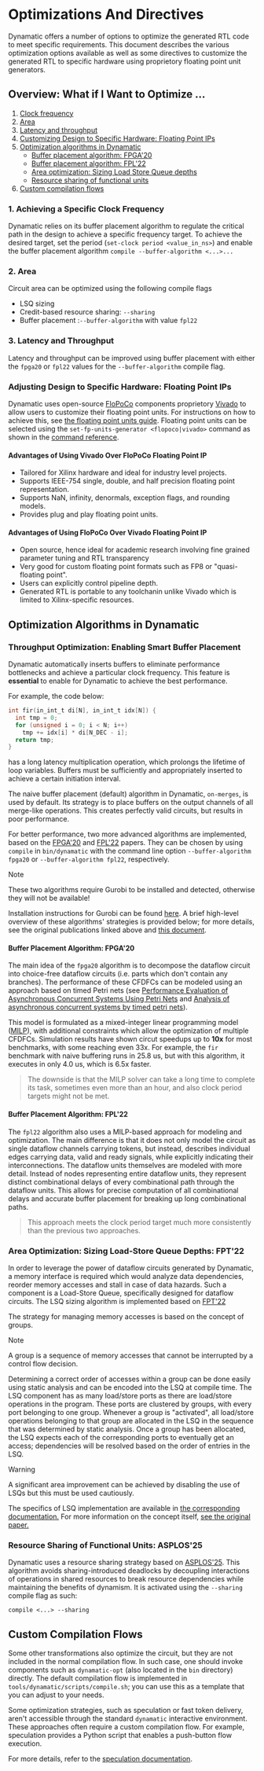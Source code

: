 # Optimizations And Directives
Dynamatic offers a number of options to optimize the generated RTL code to meet specific requirements. This document describes the various optimization options available as well as some directives to customize the generated RTL to specific hardware using proprietory floating point unit generators.

## Overview: What if I Want to Optimize ...
1. [Clock frequency](#1-achieving-a-specific-clock-frequency)  
2. [Area](#2-area)  
3. [Latency and throughput](#3-latency-and-throughput)  
4. [Customizing Design to Specific Hardware: Floating Point IPs](#adjusting-design-to-specific-hardware-floating-point-ips)
5. [Optimization algorithms in Dynamatic](#optimization-algorithms-in-dynamatic)
    - [Buffer placement algorithm: FPGA'20](#buffer-placement-algorithm-fpga20)
    - [Buffer placement algorithm: FPL'22](#buffer-placement-algorithm-fpl22)
    - [Area optimization: Sizing Load Store Queue depths](#area-optimization-sizing-load-store-queue-depths)
    - [Resource sharing of functional units](#resource-sharing-of-functional-units)
6. [Custom compilation flows](#custom-compilation-flows)  


### 1. Achieving a Specific Clock Frequency   
Dynamatic relies on its buffer placement algorithm to regulate the critical path in the design to achieve a specific frequency target. To achieve the desired target, set the period (`set-clock period <value_in_ns>`) and enable the buffer placement algorithm `compile --buffer-algorithm <...>...`

### 2. Area  
Circuit area can be optimized using the following compile flags
- LSQ sizing
- Credit-based resource sharing: `--sharing`
- Buffer placement :`--buffer-algorithm` with value `fpl22` 

### 3. Latency and Throughput
Latency and throughput can be improved using buffer placement with either the `fpga20` or `fpl22` values for the `--buffer-algorithm` compile flag.  

### Adjusting Design to Specific Hardware: Floating Point IPs
Dynamatic uses open-source [FloPoCo](https://flopoco.org/) components proprietory [Vivado](https://docs.amd.com/v/u/en-US/pg060-floating-point) to allow users to customize their floating point units. For instructions on how to achieve this, see [the floating point units guide](../DeveloperGuide/Specs/FloatingPointUnits.md). Floating point units can be selected using the `set-fp-units-generator <flopoco|vivado>` command as shown in the [command reference](../UserGuide/CommandReference.md).

#### Advantages of Using Vivado Over FloPoCo Floating Point IP
- Tailored for Xilinx hardware and ideal for industry level projects.
- Supports IEEE-754 single, double, and half precision floating point representation.
-  Supports NaN, infinity, denormals, exception flags, and rounding models.
- Provides plug and play floating point units.

#### Advantages of Using FloPoCo Over Vivado Floating Point IP
- Open source, hence ideal for academic research involving fine grained parameter tuning and RTL transparency
- Very good for custom floating point formats such as FP8 or "quasi-floating point".
- Users can explicitly control pipeline depth.
- Generated RTL is portable to any toolchanin unlike Vivado which is limited to Xilinx-specific resources.

## Optimization Algorithms in Dynamatic

### Throughput Optimization: Enabling Smart Buffer Placement
Dynamatic automatically inserts buffers to eliminate performance bottlenecks and achieve a particular clock frequency. This feature is **essential** to
enable for Dynamatic to achieve the best performance.

For example, the code below:

```c
int fir(in_int_t di[N], in_int_t idx[N]) {
  int tmp = 0;
  for (unsigned i = 0; i < N; i++)
    tmp += idx[i] * di[N_DEC - i];
  return tmp;
}
```

has a long latency multiplication operation, which prolongs the lifetime of loop variables. Buffers must be sufficiently and appropriately inserted to achieve a certain initiation interval.  

The naive buffer placement (default) algorithm in Dynamatic, `on-merges`, is used by default. Its strategy is to place buffers on the output channels of all merge-like operations. This creates perfectly valid circuits, but results in poor performance.

For better performance, two more advanced algorithms are implemented, based on the [FPGA'20](https://doi.org/10.1145/3477053) and [FPL'22](https://doi.org/10.1109/FPL57034.2022.00063) papers. They can be chosen by using `compile` in `bin/dynamatic` with the command line option `--buffer-algorithm fpga20` or `--buffer-algorithm fpl22`, respectively.  
> [!NOTE]  
> These two algorithms require Gurobi to be installed and detected, otherwise they will not be available!

Installation instructions for Gurobi can be found [here](../UserGuide/AdvancedBuild.md#gurobi). A brief high-level overview of these algorithms' strategies is provided below; for more details, see the original publications linked above and [this document](../DeveloperGuide/DynamaticFeaturesAndOptimizations/Buffering/Buffering.md).

#### Buffer Placement Algorithm: FPGA'20
The main idea of the `fpga20` algorithm is to decompose the dataflow circuit into choice-free dataflow circuits (i.e. parts which don't contain any branches). The performance of these CFDFCs can be modeled using an approach based on timed Petri nets (see [Performance Evaluation of Asynchronous Concurrent Systems Using Petri Nets](https://www.computer.org/csdl/journal/ts/1980/05/01702760/13rRUxASuqJ) and [Analysis of asynchronous concurrent systems by timed petri nets](https://dspace.mit.edu/handle/1721.1/13739)).  

This model is formulated as a mixed-integer linear programming model ([MILP](https://www.gurobi.com/resources/mixed-integer-programming-mip-a-primer-on-the-basics/)), with additional constraints which allow the optimization of multiple CFDFCs. Simulation results have shown circut speedups up to **10x** for most benchmarks, with some reaching even 33x. For example, the `fir` benchmark with naive buffering runs in 25.8 us, but with this algorithm, it executes in only 4.0 us, which is 6.5x faster.  
> The downside is that the MILP solver can take a long time to complete its task, sometimes even more than an hour, and also clock period targets might not be met.

#### Buffer Placement Algorithm: FPL'22
The `fpl22` algorithm also uses a MILP-based approach for modeling and optimization. The main difference is that it does not only model the circuit as single dataflow channels carrying tokens, but instead, describes individual edges carrying data, valid and ready signals, while explicitly indicating their interconnections. The dataflow units themselves are modeled with more detail. Instead of nodes representing entire dataflow units, they represent distinct combinational delays of every combinational path through the dataflow units. This allows for precise computation of all combinational delays and accurate buffer placement for breaking up long combinational paths. 
> This approach meets the clock period target much more consistently than the previous two approaches. 

### Area Optimization: Sizing Load-Store Queue Depths: FPT'22 
In order to leverage the power of dataflow circuits generated by Dynamatic, a memory interface is required which would analyze data dependencies, reorder memory accesses and stall in case of data hazards. Such a component is a Load-Store Queue, specifically designed for dataflow circuits. The LSQ sizing algorithm is implemented based on [FPT'22](https://doi.org/10.1109/ICFPT56656.2022.9974425)

The strategy for managing memory accesses is based on the concept of groups. 
> [!NOTE]  
> A group is a sequence of memory accesses that cannot be interrupted by a control flow decision. 

Determining a correct order of accesses within a group can be done easily using static analysis and can be encoded into the LSQ at compile time. The LSQ component has as many load/store ports as there are load/store operations in the program. These ports are clustered by groups, with every port belonging to one group. Whenever a group is "activated", all load/store operations belonging to that group are allocated in the LSQ in the sequence that was determined by static analysis. Once a group has been allocated, the LSQ expects each of the corresponding ports to eventually get an access; dependencies will be resolved based on the order of entries in the LSQ.  

> [!WARNING]  
> A significant area improvement can be achieved by disabling the use of LSQs but this must be used cautiously.

The specifics of LSQ implementation are available in [the corresponding documentation.](../DeveloperGuide/DynamaticFeaturesAndOptimizations/LSQ/LSQ.md) For more information on the concept itself, [see the original paper.](https://dynamo.ethz.ch/wp-content/uploads/sites/22/2022/06/JosipovicTECS17_AnOutOfOrderLoadStoreQueueForSpatialComputing.pdf)  


### Resource Sharing of Functional Units: ASPLOS'25
Dynamatic uses a resource sharing strategy based on [ASPLOS'25](https://dl.acm.org/doi/10.1145/3669940.3707273). This algorithm avoids sharing-introduced deadlocks by decoupling interactions of operations in shared resources to break resource dependencies while maintaining the benefits of dynamism. It is activated using the `--sharing` compile flag as such:  
```
compile <...> --sharing
```

## Custom Compilation Flows  
Some other transformations also optimize the circuit, but they are not included in the normal compilation flow.
In such case, one should invoke components such as `dynamatic-opt` (also located in the `bin` directory) directly. The default compilation flow is implemented in `tools/dynamatic/scripts/compile.sh`; you can use this as a template that you can adjust to your needs.  

Some optimization strategies, such as speculation or fast token delivery, aren't accessible through the standard `dynamatic` interactive environment.  
These approaches often require a custom compilation flow. For example, speculation provides a Python script that enables a push-button flow execution.  

For more details, refer to the [speculation documentation](../DeveloperGuide/DynamaticFeaturesAndOptimizations/Speculation/IntegrationTests.md).
